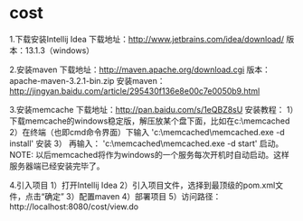 cost
====

1.下载安装Intellij Idea
下载地址：http://www.jetbrains.com/idea/download/ 版本：13.1.3（windows）

2.安装maven
下载地址：http://maven.apache.org/download.cgi  版本：apache-maven-3.2.1-bin.zip
安装maven：http://jingyan.baidu.com/article/295430f136e8e00c7e0050b9.html

3.安装memcache
下载地址：http://pan.baidu.com/s/1eQBZ8sU
安装教程：
	1）下载memcache的windows稳定版，解压放某个盘下面，比如在c:\memcached
	2）在终端（也即cmd命令界面）下输入 'c:\memcached\memcached.exe -d install' 安装
	3） 再输入： 'c:\memcached\memcached.exe -d start' 启动。
	NOTE: 以后memcached将作为windows的一个服务每次开机时自动启动。这样服务器端已经安装完毕了。
	
4.引入项目
1）打开Intellij Idea
2）引入项目文件，选择到最顶级的pom.xml文件，点击“确定”
3）配置maven
4）部署项目
5）访问路径：http://localhost:8080/cost/view.do